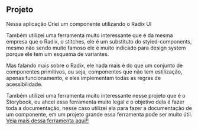 ## Projeto

Nessa aplicação Criei um componente utilizando o Radix UI

Também utilizei uma ferramenta muito interessante que é da mesma empresa que o Radix, o stitches, ele é um substituto do styled-components, mesmo não sendo muito famoso ele é muito indicado para design system porque ele tem um esquema de variantes.

Mas falando mais sobre o Radix, ele nada mais é do que um conjunto de componentes primitivos, ou seja, componentes que não tem estilização, apenas funcionamento, e eles implementam todas as regras de acessibilidade.

Também utilizei uma ferramenta muito interessante nesse projeto que é o Storybook, eu ahcei essa ferramenta muito legal e o objetivo dela é fazer toda a documentação, nesse caso utilizei ela para fazer a documentação de um componente, em um projeto grande essa ferramenta pode ser muito útil. [Veja mais dessa ferramenta aqui!!](https://storybook.js.org/)